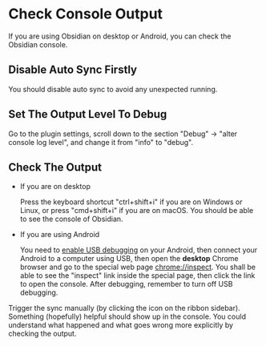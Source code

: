 # Check Console Output

If you are using Obsidian on desktop or Android, you can check the Obsidian console.

## Disable Auto Sync Firstly

You should disable auto sync to avoid any unexpected running.

## Set The Output Level To Debug

Go to the plugin settings, scroll down to the section "Debug" -> "alter console log level", and change it from "info" to "debug".

## Check The Output

- If you are on desktop

  Press the keyboard shortcut "ctrl+shift+i" if you are on Windows or Linux, or press "cmd+shift+i" if you are on macOS. You should be able to see the console of Obsidian.

- If you are using Android

  You need to [enable USB debugging](https://developer.android.com/studio/debug/dev-options#enable) on your Android, then connect your Android to a computer using USB, then open the **desktop** Chrome browser and go to the special web page <chrome://inspect>. You shall be able to see the "inspect" link inside the special page, then click the link to open the console. After debugging, remember to turn off USB debugging.

Trigger the sync manually (by clicking the icon on the ribbon sidebar). Something (hopefully) helpful should show up in the console. You could understand what happened and what goes wrong more explicitly by checking the output.
